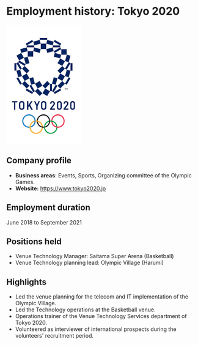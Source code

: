 # Employment history: Tokyo 2020

![tokyo 2020 logo](/static/tokyo2020_logo.jpg)

## Company profile

 - **Business areas**: Events, Sports, Organizing committee of the Olympic Games.
 - **Website:** <https://www.tokyo2020.jp>

## Employment duration

June 2018 to September 2021

## Positions held

 - Venue Technology Manager: Saitama Super Arena (Basketball)
 - Venue Technology planning lead: Olympic Village (Harumi)

## Highlights

 - Led the venue planning for the telecom and IT implementation of the Olympic Village.
 - Led the Technology operations at the Basketball venue.
 - Operations trainer of the Venue Technology Services department of Tokyo 2020.
 - Volunteered as interviewer of international prospects during the volunteers' recruitment period.
